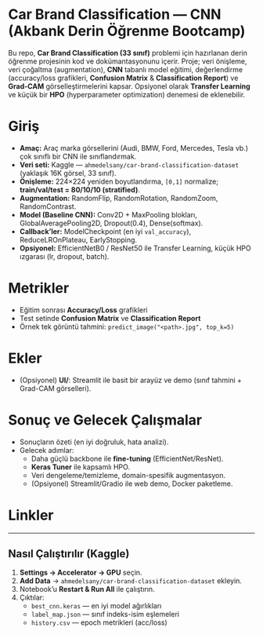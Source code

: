 # Car Brand Classification — CNN (Akbank Derin Öğrenme Bootcamp)

Bu repo, **Car Brand Classification (33 sınıf)** problemi için hazırlanan derin öğrenme projesinin kod ve dokümantasyonunu içerir. Proje; veri önişleme, veri çoğaltma (augmentation), **CNN** tabanlı model eğitimi, değerlendirme (accuracy/loss grafikleri, **Confusion Matrix** & **Classification Report**) ve **Grad-CAM** görselleştirmelerini kapsar. Opsiyonel olarak **Transfer Learning** ve küçük bir **HPO** (hyperparameter optimization) denemesi de eklenebilir.


# Giriş

- **Amaç:** Araç marka görsellerini (Audi, BMW, Ford, Mercedes, Tesla vb.) çok sınıflı bir CNN ile sınıflandırmak.
- **Veri seti:** Kaggle — `ahmedelsany/car-brand-classification-dataset` (yaklaşık 16K görsel, 33 sınıf).
- **Önişleme:** 224×224 yeniden boyutlandırma, `[0,1]` normalize; **train/val/test = 80/10/10 (stratified)**.
- **Augmentation:** RandomFlip, RandomRotation, RandomZoom, RandomContrast.
- **Model (Baseline CNN):** Conv2D + MaxPooling blokları, GlobalAveragePooling2D, Dropout(0.4), Dense(softmax).
- **Callback’ler:** ModelCheckpoint (en iyi `val_accuracy`), ReduceLROnPlateau, EarlyStopping.
- **Opsiyonel:** EfficientNetB0 / ResNet50 ile Transfer Learning, küçük HPO ızgarası (lr, dropout, batch).


# Metrikler

- Eğitim sonrası **Accuracy/Loss** grafikleri
- Test setinde **Confusion Matrix** ve **Classification Report**
- Örnek tek görüntü tahmini: `predict_image("<path>.jpg", top_k=5)`

# Ekler

- (Opsiyonel) **UI/**: Streamlit ile basit bir arayüz ve demo (sınıf tahmini + Grad-CAM görselleri).  

# Sonuç ve Gelecek Çalışmalar

- Sonuçların özeti (en iyi doğruluk, hata analizi).
- Gelecek adımlar:
  - Daha güçlü backbone ile **fine-tuning** (EfficientNet/ResNet).
  - **Keras Tuner** ile kapsamlı HPO.
  - Veri dengeleme/temizleme, domain-spesifik augmentasyon.
  - (Opsiyonel) Streamlit/Gradio ile web demo, Docker paketleme.

# Linkler


---

## Nasıl Çalıştırılır (Kaggle)

1. **Settings → Accelerator → GPU** seçin.  
2. **Add Data** → `ahmedelsany/car-brand-classification-dataset` ekleyin.  
3. Notebook’u **Restart & Run All** ile çalıştırın.  
4. Çıktılar:
   - `best_cnn.keras` — en iyi model ağırlıkları  
   - `label_map.json` — sınıf indeks-isim eşlemeleri  
   - `history.csv` — epoch metrikleri (acc/loss)


